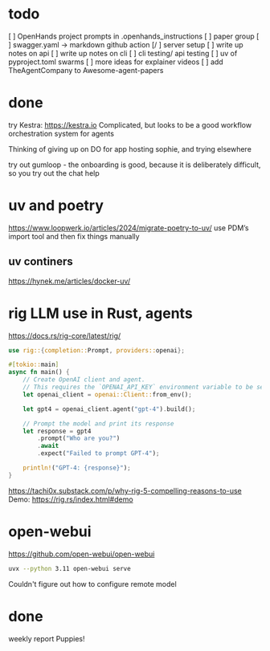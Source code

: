 # todo
[ ] OpenHands project prompts in .openhands_instructions
[ ] paper group 
[ ] swagger.yaml -> markdown github action
[/ ] server setup
[ ] write up notes on api 
[ ] write up notes on cli
[ ] cli testing/ api testing
[ ] uv of pyproject.toml swarms
[ ] more ideas for explainer videos
[ ] add TheAgentCompany to Awesome-agent-papers

# done

try Kestra: https://kestra.io Complicated, but looks to be a good workflow orchestration system for agents

Thinking of giving up on DO for app hosting sophie, and trying elsewhere

try out gumloop - the onboarding is good, because it is deliberately difficult, so you try out the chat help

# uv and poetry
https://www.loopwerk.io/articles/2024/migrate-poetry-to-uv/
use PDM’s import tool and then fix things manually

## uv continers
https://hynek.me/articles/docker-uv/


# rig LLM use in Rust, agents
https://docs.rs/rig-core/latest/rig/
```rust
use rig::{completion::Prompt, providers::openai};

#[tokio::main]
async fn main() {
    // Create OpenAI client and agent.
    // This requires the `OPENAI_API_KEY` environment variable to be set.
    let openai_client = openai::Client::from_env();

    let gpt4 = openai_client.agent("gpt-4").build();

    // Prompt the model and print its response
    let response = gpt4
        .prompt("Who are you?")
        .await
        .expect("Failed to prompt GPT-4");

    println!("GPT-4: {response}");
}
```
https://tachi0x.substack.com/p/why-rig-5-compelling-reasons-to-use
Demo: https://rig.rs/index.html#demo

# open-webui
https://github.com/open-webui/open-webui
```bash
uvx --python 3.11 open-webui serve
```
Couldn't figure out how to configure remote model
# done
weekly report
Puppies!
